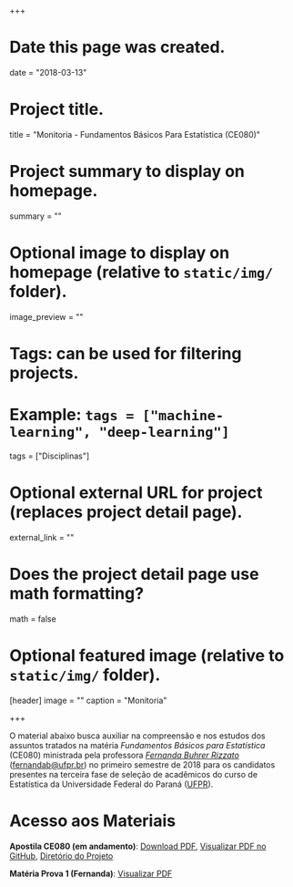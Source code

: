 +++
# Date this page was created.
date = "2018-03-13"

# Project title.
title = "Monitoria - Fundamentos Básicos Para Estatística (CE080)"

# Project summary to display on homepage.
summary = ""

# Optional image to display on homepage (relative to `static/img/` folder).
image_preview = ""

# Tags: can be used for filtering projects.
# Example: `tags = ["machine-learning", "deep-learning"]`
tags = ["Disciplinas"]

# Optional external URL for project (replaces project detail page).
external_link = ""

# Does the project detail page use math formatting?
math = false

# Optional featured image (relative to `static/img/` folder).
[header]
image = ""
caption = "Monitoria"

+++

O material abaixo busca auxiliar na compreensão e nos estudos dos assuntos tratados na matéria *Fundamentos Básicos para Estatística* (CE080) ministrada pela professora [*Fernanda Buhrer Rizzato*](http://leg.ufpr.br/doku.php/pessoais:fernanda) (<fernandab@ufpr.br>) no primeiro semestre de 2018 para os candidatos presentes na terceira fase de seleção de acadêmicos do curso de Estatística da Universidade Federal do Paraná ([UFPR](http://www.ufpr.br/)).

# Acesso aos Materiais

**Apostila CE080 (em andamento)**: [Download PDF](https://github.com/BGeronymo/Monitoria-CE080/raw/master/Apostila-CE080/_book/CE080.pdf), [Visualizar PDF no GitHub](https://github.com/BGeronymo/Monitoria-CE080/blob/master/Apostila-CE080/_book/CE080.pdf), [Diretório do Projeto](https://github.com/BGeronymo/Monitoria-CE080) 

**Matéria Prova 1 (Fernanda)**: [Visualizar PDF](https://bgeronymo.github.io/project/pse-prova1.pdf/)
